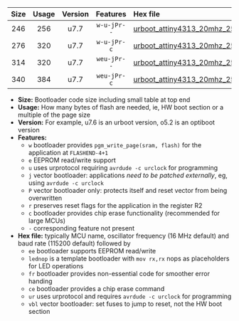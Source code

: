 |Size|Usage|Version|Features|Hex file|
|:-:|:-:|:-:|:-:|:--|
|246|256|u7.7|`w-u-jPr--`|[urboot_attiny4313_20mhz_250000bps_lednop_fr_ur_vbl.hex](https://raw.githubusercontent.com/stefanrueger/urboot.hex/main/mcus/attiny4313/fcpu_20mhz/250000_bps/urboot_attiny4313_20mhz_250000bps_lednop_fr_ur_vbl.hex)|
|276|320|u7.7|`w-u-jPr-c`|[urboot_attiny4313_20mhz_250000bps_lednop_fr_ce_ur_vbl.hex](https://raw.githubusercontent.com/stefanrueger/urboot.hex/main/mcus/attiny4313/fcpu_20mhz/250000_bps/urboot_attiny4313_20mhz_250000bps_lednop_fr_ce_ur_vbl.hex)|
|314|320|u7.7|`weu-jPr--`|[urboot_attiny4313_20mhz_250000bps_ee_lednop_fr_ur_vbl.hex](https://raw.githubusercontent.com/stefanrueger/urboot.hex/main/mcus/attiny4313/fcpu_20mhz/250000_bps/urboot_attiny4313_20mhz_250000bps_ee_lednop_fr_ur_vbl.hex)|
|340|384|u7.7|`weu-jPr-c`|[urboot_attiny4313_20mhz_250000bps_ee_lednop_fr_ce_ur_vbl.hex](https://raw.githubusercontent.com/stefanrueger/urboot.hex/main/mcus/attiny4313/fcpu_20mhz/250000_bps/urboot_attiny4313_20mhz_250000bps_ee_lednop_fr_ce_ur_vbl.hex)|

- **Size:** Bootloader code size including small table at top end
- **Usage:** How many bytes of flash are needed, ie, HW boot section or a multiple of the page size
- **Version:** For example, u7.6 is an urboot version, o5.2 is an optiboot version
- **Features:**
  + `w` bootloader provides `pgm_write_page(sram, flash)` for the application at `FLASHEND-4+1`
  + `e` EEPROM read/write support
  + `u` uses urprotocol requiring `avrdude -c urclock` for programming
  + `j` vector bootloader: applications *need to be patched externally*, eg, using `avrdude -c urclock`
  + `P` vector bootloader only: protects itself and reset vector from being overwritten
  + `r` preserves reset flags for the application in the register R2
  + `c` bootloader provides chip erase functionality (recommended for large MCUs)
  + `-` corresponding feature not present
- **Hex file:** typically MCU name, oscillator frequency (16 MHz default) and baud rate (115200 default) followed by
  + `ee` bootloader supports EEPROM read/write
  + `lednop` is a template bootloader with `mov rx,rx` nops as placeholders for LED operations
  + `fr` bootloader provides non-essential code for smoother error handing
  + `ce` bootloader provides a chip erase command
  + `ur` uses urprotocol and requires `avrdude -c urclock` for programming
  + `vbl` vector bootloader: set fuses to jump to reset, not the HW boot section
